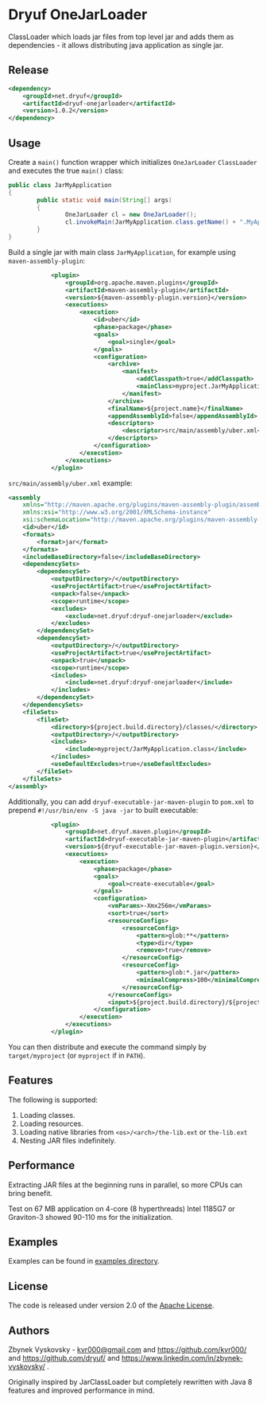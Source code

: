 # Dryuf OneJarLoader

ClassLoader which loads jar files from top level jar and adds them as dependencies - it allows distributing java
application as single jar.


## Release

```xml
<dependency>
	<groupId>net.dryuf</groupId>
	<artifactId>dryuf-onejarloader</artifactId>
	<version>1.0.2</version>
</dependency>
```


## Usage

Create a `main()` function wrapper which initializes `OneJarLoader` `ClassLoader` and executes the true `main()` class:

```java
public class JarMyApplication
{
        public static void main(String[] args)
        {
                OneJarLoader cl = new OneJarLoader();
                cl.invokeMain(JarMyApplication.class.getName() + ".MyApplication", args);
        }
}
```


Build a single jar with main class `JarMyApplication`, for example using `maven-assembly-plugin`:

```xml
			<plugin>
				<groupId>org.apache.maven.plugins</groupId>
				<artifactId>maven-assembly-plugin</artifactId>
				<version>${maven-assembly-plugin.version}</version>
				<executions>
					<execution>
						<id>uber</id>
						<phase>package</phase>
						<goals>
							<goal>single</goal>
						</goals>
						<configuration>
							<archive>
								<manifest>
									<addClasspath>true</addClasspath>
									<mainClass>myproject.JarMyApplication</mainClass>
								</manifest>
							</archive>
							<finalName>${project.name}</finalName>
							<appendAssemblyId>false</appendAssemblyId>
							<descriptors>
								<descriptor>src/main/assembly/uber.xml</descriptor>
							</descriptors>
						</configuration>
					</execution>
				</executions>
			</plugin>
```

`src/main/assembly/uber.xml` example:
```xml
<assembly
	xmlns="http://maven.apache.org/plugins/maven-assembly-plugin/assembly/1.1.3"
	xmlns:xsi="http://www.w3.org/2001/XMLSchema-instance"
	xsi:schemaLocation="http://maven.apache.org/plugins/maven-assembly-plugin/assembly/1.1.3 http://maven.apache.org/xsd/assembly-1.1.3.xsd">
	<id>uber</id>
	<formats>
		<format>jar</format>
	</formats>
	<includeBaseDirectory>false</includeBaseDirectory>
	<dependencySets>
		<dependencySet>
			<outputDirectory>/</outputDirectory>
			<useProjectArtifact>true</useProjectArtifact>
			<unpack>false</unpack>
			<scope>runtime</scope>
			<excludes>
				<exclude>net.dryuf:dryuf-onejarloader</exclude>
			</excludes>
		</dependencySet>
		<dependencySet>
			<outputDirectory>/</outputDirectory>
			<useProjectArtifact>true</useProjectArtifact>
			<unpack>true</unpack>
			<scope>runtime</scope>
			<includes>
				<include>net.dryuf:dryuf-onejarloader</include>
			</includes>
		</dependencySet>
	</dependencySets>
	<fileSets>
		<fileSet>
			<directory>${project.build.directory}/classes/</directory>
			<outputDirectory>/</outputDirectory>
			<includes>
				<include>myproject/JarMyApplication.class</include>
			</includes>
			<useDefaultExcludes>true</useDefaultExcludes>
		</fileSet>
	</fileSets>
</assembly>
```

Additionally, you can add `dryuf-executable-jar-maven-plugin` to `pom.xml` to prepend `#!/usr/bin/env -S java -jar` to
built executable:

```xml
			<plugin>
				<groupId>net.dryuf.maven.plugin</groupId>
				<artifactId>dryuf-executable-jar-maven-plugin</artifactId>
                <version>${dryuf-executable-jar-maven-plugin.version}</version>
				<executions>
					<execution>
						<phase>package</phase>
						<goals>
							<goal>create-executable</goal>
						</goals>
						<configuration>
							<vmParams>-Xmx256m</vmParams>
							<sort>true</sort>
							<resourceConfigs>
								<resourceConfig>
									<pattern>glob:**</pattern>
									<type>dir</type>
									<remove>true</remove>
								</resourceConfig>
								<resourceConfig>
									<pattern>glob:*.jar</pattern>
									<minimalCompress>100</minimalCompress>
								</resourceConfig>
							</resourceConfigs>
							<input>${project.build.directory}/${project.name}.jar</input>
						</configuration>
					</execution>
				</executions>
			</plugin>
```

You can then distribute and execute the command simply by `target/myproject` (or `myproject` if in `PATH`).


## Features

The following is supported:
1. Loading classes.
2. Loading resources.
3. Loading native libraries from `<os>/<arch>/the-lib.ext` or `the-lib.ext`
4. Nesting JAR files indefinitely.


## Performance

Extracting JAR files at the beginning runs in parallel, so more CPUs can bring benefit.

Test on 67 MB application on 4-core (8 hyperthreads) Intel 1185G7 or Graviton-3 showed 90-110 ms for the initialization.


## Examples

Examples can be found in [examples directory](examples/).


## License

The code is released under version 2.0 of the [Apache License][].


## Authors

Zbynek Vyskovsky - kvr000@gmail.com and https://github.com/kvr000/ and https://github.com/dryuf/ and
https://www.linkedin.com/in/zbynek-vyskovsky/ .

Originally inspired by JarClassLoader but completely rewritten with Java 8 features and improved performance in mind.


[Apache License]: http://www.apache.org/licenses/LICENSE-2.0

<!--- vim: set tw=120: --->
